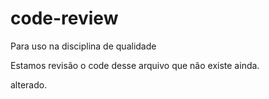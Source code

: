 # code-review
Para uso na disciplina de qualidade

Estamos revisão o code desse arquivo que não existe ainda.

alterado.